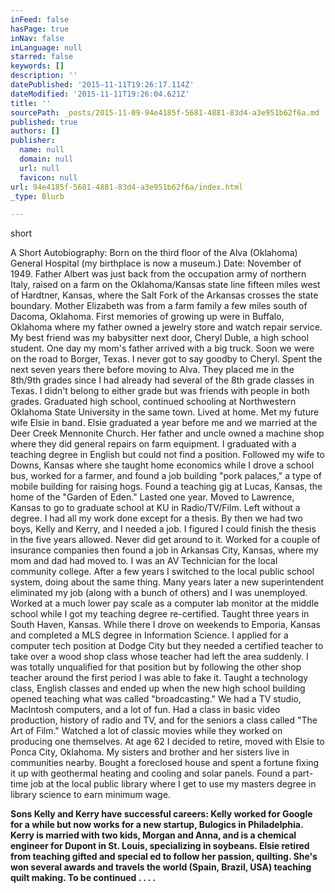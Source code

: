 ```yaml
---
inFeed: false
hasPage: true
inNav: false
inLanguage: null
starred: false
keywords: []
description: ''
datePublished: '2015-11-11T19:26:17.114Z'
dateModified: '2015-11-11T19:26:04.621Z'
title: ''
sourcePath: _posts/2015-11-09-94e4185f-5681-4881-83d4-a3e951b62f6a.md
published: true
authors: []
publisher:
  name: null
  domain: null
  url: null
  favicon: null
url: 94e4185f-5681-4881-83d4-a3e951b62f6a/index.html
_type: Blurb

---
```

short

A Short Autobiography:  Born on the third floor of the Alva (Oklahoma) General Hospital (my birthplace is now a museum.) Date: November of 1949\. Father Albert was just back from the occupation army of northern Italy, raised on a farm on the Oklahoma/Kansas state line fifteen miles west of Hardtner, Kansas, where the Salt Fork of the Arkansas crosses the state boundary. Mother Elizabeth was from a farm family a few miles south of Dacoma, Oklahoma.  First memories of growing up were in Buffalo, Oklahoma where my father owned a jewelry store and watch repair service. My best friend was my babysitter next door, Cheryl Duble, a high school student. One day my mom's father arrived with a big truck. Soon we were on the road to Borger, Texas. I never got to say goodby to Cheryl. Spent the next seven years there before moving to Alva. They placed me in the 8th/9th grades since I had already had several of the 8th grade classes in Texas. I didn't belong to either grade but was friends with people in both grades. Graduated high school, continued schooling at Northwestern Oklahoma State University in the same town. Lived at home. Met my future wife Elsie in band. Elsie graduated a year before me and we married at the Deer Creek Mennonite Church. Her father and uncle owned a machine shop where they did general repairs on farm equipment. I graduated with a teaching degree in English but could not find a position. Followed my wife to Downs, Kansas where she taught home economics while I drove a school bus, worked for a farmer, and found a job building "pork palaces," a type of mobile building for raising hogs. Found a teaching gig at Lucas, Kansas, the home of the "Garden of Eden." Lasted one year. Moved to Lawrence, Kansas to go to graduate school at KU in Radio/TV/Film. Left without a degree. I had all my work done except for a thesis. By then we had two boys, Kelly and Kerry, and I needed a job. I figured I could finish the thesis in the five years allowed. Never did get around to it. Worked for a couple of insurance companies then found a job in Arkansas City, Kansas, where my mom and dad had moved to. I was an AV Technician for the local community college. After a few years I switched to the local public school system, doing about the same thing. Many years later a new superintendent eliminated my job (along with a bunch of others) and I was unemployed. Worked at a much lower pay scale as a computer lab monitor at the middle school while I got my teaching degree re-certified. Taught three years in South Haven, Kansas. While there I drove on weekends to Emporia, Kansas and completed a MLS degree in Information Science. I applied for a computer tech position at Dodge City but they needed a certified teacher to take over a wood shop class whose teacher had left the area suddenly. I was totally unqualified for  that position but by following the other shop teacher around the first period I was able to fake it. Taught a technology class, English classes and ended up when the new high school building opened teaching what was called "broadcasting." We had a TV studio, MacIntosh computers, and a lot of fun. Had a class in basic video production, history of radio and TV, and for the seniors a class called "The Art of Film." Watched a lot of classic movies while they worked on producing one themselves. At age 62 I decided to retire, moved with Elsie to Ponca City, Oklahoma. My sisters and brother and her sisters live in communities nearby. Bought a foreclosed house and spent a fortune fixing it up with geothermal heating and cooling and solar panels. Found a part-time job at the local public library where I get to use my masters degree in library science to earn minimum wage. 

**Sons Kelly and Kerry have successful careers: Kelly worked for Google for a while but now works for a new startup, Bulogics in Philadelphia. Kerry is married with two kids, Morgan and Anna, and is a chemical engineer for Dupont in St. Louis, specializing in soybeans. Elsie retired from teaching gifted and special ed to follow her passion, quilting. She's won several awards and travels the world (Spain, Brazil, USA) teaching quilt making. To be continued . . . .**